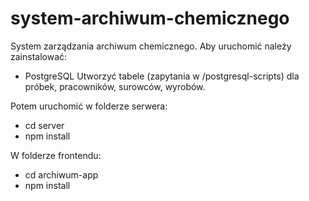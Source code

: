 # system-archiwum-chemicznego
System zarządzania archiwum chemicznego.
Aby uruchomić należy zainstalować:
- PostgreSQL
Utworzyć tabele (zapytania w /postgresql-scripts) dla próbek, pracowników, surowców, wyrobów.

Potem uruchomić w folderze serwera:
- cd server
- npm install

W folderze frontendu:
- cd archiwum-app
- npm install

